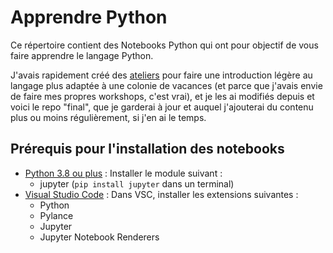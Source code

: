 # Apprendre Python

Ce répertoire contient des Notebooks Python qui ont pour objectif de vous faire apprendre le langage Python.

J'avais rapidement créé des [ateliers](https://github.com/ajuelosemmanuel/Telligo_Introduction_Python) pour faire une introduction légère au langage plus adaptée à une colonie de vacances (et parce que j'avais envie de faire mes propres workshops, c'est vrai), et je les ai modifiés depuis et voici le repo "final", que je garderai à jour et auquel j'ajouterai du contenu plus ou moins régulièrement, si j'en ai le temps.

## Prérequis pour l'installation des notebooks

+ [Python 3.8 ou plus](https://www.python.org/downloads/) : Installer le module suivant :
    + jupyter (`pip install jupyter` dans un terminal)
+ [Visual Studio Code](https://code.visualstudio.com/download) : Dans VSC, installer les extensions suivantes :
    + Python
    + Pylance
    + Jupyter
    + Jupyter Notebook Renderers
